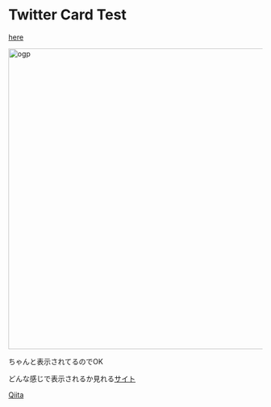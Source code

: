 # Twitter Card Test
[here](https://taiga248.github.io/TwitterCard/)


<img width="597" alt="ogp" src="https://user-images.githubusercontent.com/38455912/87228762-3bb38c00-c3de-11ea-8d4c-abf8e6bb6f58.png">

ちゃんと表示されてるのでOK

どんな感じで表示されるか見れる[サイト](https://cards-dev.twitter.com/validator)

[Qiita](https://qiita.com/Taiga_san/items/49d3f4f81b4975cd0d6e)